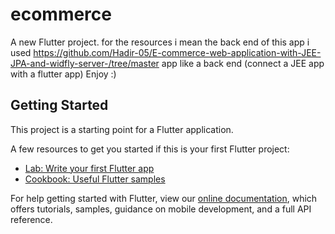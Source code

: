 # ecommerce

A new Flutter project.
for the resources i mean the back end of this app i used https://github.com/Hadir-05/E-commerce-web-application-with-JEE-JPA-and-widfly-server-/tree/master app like a back end 
(connect a JEE app with a flutter app)
Enjoy :)

## Getting Started

This project is a starting point for a Flutter application.

A few resources to get you started if this is your first Flutter project:

- [Lab: Write your first Flutter app](https://flutter.dev/docs/get-started/codelab)
- [Cookbook: Useful Flutter samples](https://flutter.dev/docs/cookbook)

For help getting started with Flutter, view our
[online documentation](https://flutter.dev/docs), which offers tutorials,
samples, guidance on mobile development, and a full API reference.
